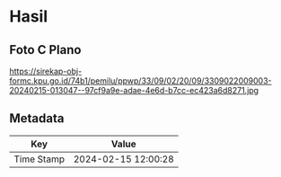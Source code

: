 # Hasil

## Foto C Plano

https://sirekap-obj-formc.kpu.go.id/74b1/pemilu/ppwp/33/09/02/20/09/3309022009003-20240215-013047--97cf9a9e-adae-4e6d-b7cc-ec423a6d8271.jpg


## Metadata

| Key        | Value               |
| ---------- | ------------------- |
| Time Stamp | 2024-02-15 12:00:28 |



